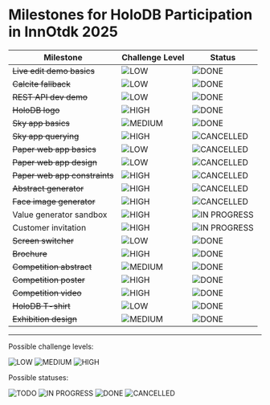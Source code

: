 # Milestones for HoloDB Participation in InnOtdk 2025

| Milestone | Challenge Level | Status |
| --- | --- | --- |
| ~~Live edit demo basics~~ | ![LOW](https://img.shields.io/badge/LOW-lightgray) | ![DONE](https://img.shields.io/badge/DONE-green) |
| ~~Calcite fallback~~ | ![LOW](https://img.shields.io/badge/LOW-lightgray) | ![DONE](https://img.shields.io/badge/DONE-green) |
| ~~REST API dev demo~~ | ![LOW](https://img.shields.io/badge/LOW-lightgray) | ![DONE](https://img.shields.io/badge/DONE-green) |
| ~~HoloDB logo~~ | ![HIGH](https://img.shields.io/badge/HIGH-red) | ![DONE](https://img.shields.io/badge/DONE-green) |
| ~~Sky app basics~~ | ![MEDIUM](https://img.shields.io/badge/MEDIUM-yellow) | ![DONE](https://img.shields.io/badge/DONE-green) |
| ~~Sky app querying~~ | ![HIGH](https://img.shields.io/badge/HIGH-red) | ![CANCELLED](https://img.shields.io/badge/CANCELLED-saddlebrown) |
| ~~Paper web app basics~~ | ![LOW](https://img.shields.io/badge/LOW-lightgray) | ![CANCELLED](https://img.shields.io/badge/CANCELLED-saddlebrown) |
| ~~Paper web app design~~ | ![LOW](https://img.shields.io/badge/LOW-lightgray) | ![CANCELLED](https://img.shields.io/badge/CANCELLED-saddlebrown) |
| ~~Paper web app constraints~~ | ![HIGH](https://img.shields.io/badge/HIGH-red) | ![CANCELLED](https://img.shields.io/badge/CANCELLED-saddlebrown) |
| ~~Abstract generator~~ | ![HIGH](https://img.shields.io/badge/HIGH-red) | ![CANCELLED](https://img.shields.io/badge/CANCELLED-saddlebrown) |
| ~~Face image generator~~ | ![HIGH](https://img.shields.io/badge/HIGH-red) | ![CANCELLED](https://img.shields.io/badge/CANCELLED-saddlebrown) |
| Value generator sandbox | ![HIGH](https://img.shields.io/badge/HIGH-red) | ![IN PROGRESS](https://img.shields.io/badge/IN_PROGRESS-blue) |
| Customer invitation | ![HIGH](https://img.shields.io/badge/HIGH-red) | ![IN PROGRESS](https://img.shields.io/badge/IN_PROGRESS-blue) |
| ~~Screen switcher~~ | ![LOW](https://img.shields.io/badge/LOW-lightgray) | ![DONE](https://img.shields.io/badge/DONE-green) |
| ~~Brochure~~ | ![HIGH](https://img.shields.io/badge/HIGH-red) | ![DONE](https://img.shields.io/badge/DONE-green) |
| ~~Competition abstract~~ | ![MEDIUM](https://img.shields.io/badge/MEDIUM-yellow) | ![DONE](https://img.shields.io/badge/DONE-green) |
| ~~Competition poster~~ | ![HIGH](https://img.shields.io/badge/HIGH-red) | ![DONE](https://img.shields.io/badge/DONE-green) |
| ~~Competition video~~ | ![HIGH](https://img.shields.io/badge/HIGH-red) | ![DONE](https://img.shields.io/badge/DONE-green) |
| ~~HoloDB T-shirt~~ | ![LOW](https://img.shields.io/badge/LOW-lightgray) | ![DONE](https://img.shields.io/badge/DONE-green) |
| ~~Exhibition design~~ | ![MEDIUM](https://img.shields.io/badge/MEDIUM-yellow) | ![DONE](https://img.shields.io/badge/DONE-green) |

---

Possible challenge levels:

![LOW](https://img.shields.io/badge/LOW-lightgray)
![MEDIUM](https://img.shields.io/badge/MEDIUM-yellow)
![HIGH](https://img.shields.io/badge/HIGH-red)

Possible statuses:

![TODO](https://img.shields.io/badge/TODO-gray)
![IN PROGRESS](https://img.shields.io/badge/IN_PROGRESS-blue)
![DONE](https://img.shields.io/badge/DONE-green)
![CANCELLED](https://img.shields.io/badge/CANCELLED-saddlebrown)
